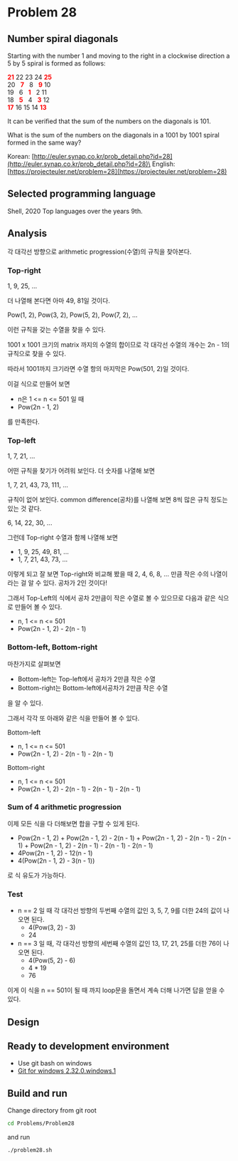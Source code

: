 # Problem 28

## Number spiral diagonals

Starting with the number 1 and moving to the right in a clockwise direction a 5 by 5 spiral is formed as follows:

<span style="color:red">**21**</span> 22 23 24 <span style="color:red">**25**</span>\
20 &nbsp; <span style="color:red">**7**</span> &nbsp; 8 &nbsp; <span style="color:red">**9**</span> 10\
19 &nbsp; 6 &nbsp; <span style="color:red">**1**</span> &nbsp; 2 11\
18 &nbsp; <span style="color:red">**5**</span> &nbsp; 4 &nbsp; <span style="color:red">**3**</span> 12\
<span style="color:red">**17**</span> 16 15 14 <span style="color:red">**13**</span>

It can be verified that the sum of the numbers on the diagonals is 101.

What is the sum of the numbers on the diagonals in a 1001 by 1001 spiral formed in the same way?

Korean: [http://euler.synap.co.kr/prob_detail.php?id=28](http://euler.synap.co.kr/prob_detail.php?id=28)\
English: [https://projecteuler.net/problem=28](https://projecteuler.net/problem=28)

## Selected programming language

Shell, 2020 Top languages over the years 9th.

## Analysis

각 대각선 방향으로 arithmetic progression(수열)의 규칙을 찾아본다.

### Top-right

1, 9, 25, ...

더 나열해 본다면 아마 49, 81일 것이다.

Pow(1, 2), Pow(3, 2), Pow(5, 2), Pow(7, 2), ...

이런 규칙을 갖는 수열을 찾을 수 있다.

1001 x 1001 크기의 matrix 까지의 수열의 합이므로 각 대각선 수열의 개수는 2n - 1의 규칙으로 찾을 수 있다.

따라서 1001까지 크기라면 수열 항의 마지막은 Pow(501, 2)일 것이다.

이걸 식으로 만들어 보면

- n은 1 <= n <= 501 일 때
- Pow(2n - 1, 2)

를 만족한다.

### Top-left

1, 7, 21, ...

어떤 규칙을 찾기가 어려워 보인다. 더 숫자를 나열해 보면

1, 7, 21, 43, 73, 111, ...

규칙이 없어 보인다. common difference(공차)를 나열해 보면 8씩 많은 규칙 정도는 있는 것 같다.

6, 14, 22, 30, ...

그런데 Top-right 수열과 함께 나열해 보면

- 1, 9, 25, 49, 81, ...
- 1, 7, 21, 43, 73, ...

이렇게 되고 잘 보면 Top-right와 비교해 봤을 때 2, 4, 6, 8, ... 만큼 작은 수의 나열이라는 걸 알 수 있다. 공차가 2인 것이다!

그래서 Top-Left의 식에서 공차 2만큼이 작은 수열로 볼 수 있으므로 다음과 같은 식으로 만들어 볼 수 있다.

- n, 1 <= n <= 501
- Pow(2n - 1, 2) - 2(n - 1)

### Bottom-left, Bottom-right

마찬가지로 살펴보면

- Bottom-left는 Top-left에서 공차가 2만큼 작은 수열
- Bottom-right는 Bottom-left에서공차가 2만큼 작은 수열

을 알 수 있다.

그래서 각각 또 아래와 같은 식을 만들어 볼 수 있다.

Bottom-left

- n, 1 <= n <= 501
- Pow(2n - 1, 2) - 2(n - 1) - 2(n - 1)

Bottom-right

- n, 1 <= n <= 501
- Pow(2n - 1, 2) - 2(n - 1) - 2(n - 1) - 2(n - 1)

### Sum of 4 arithmetic progression

이제 모든 식을 다 더해보면 합을 구할 수 있게 된다.

- Pow(2n - 1, 2) + Pow(2n - 1, 2) - 2(n - 1) + Pow(2n - 1, 2) - 2(n - 1) - 2(n - 1) + Pow(2n - 1, 2) - 2(n - 1) - 2(n - 1) - 2(n - 1)
- 4Pow(2n - 1, 2) - 12(n - 1)
- 4(Pow(2n - 1, 2) - 3(n - 1))

로 식 유도가 가능하다.

### Test

- n == 2 일 때 각 대각선 방향의 두번째 수열의 값인 3, 5, 7, 9를 더한 24의 값이 나오면 된다.
  - 4(Pow(3, 2) - 3)
  - 24
- n == 3 일 때, 각 대각선 방향의 세번째 수열의 값인 13, 17, 21, 25를 더한 76이 나오면 된다.
  - 4(Pow(5, 2) - 6)
  - 4 * 19
  - 76

이게 이 식을 n == 501이 될 때 까지 loop문을 돌면서 계속 더해 나가면 답을 얻을 수 있다.

## Design



## Ready to development environment

- Use git bash on windows
- [Git for windows 2.32.0.windows.1](https://git-scm.com/downloads)

## Build and run

Change directory from git root

``` bash
cd Problems/Problem28
```

and run

``` bash
./problem28.sh
```